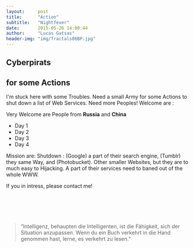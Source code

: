 ```yaml
---
layout:     post
title:      "Action"
subtitle:   "Nightfever"
date:       2015-05-26 14:00:44
author:     "Lucas Gatsas"
header-img: "img/fractals06BP.jpg"
---
```

<h2 class="section-heading">Cyberpirats</h2>
<h2 class="section-heading">for some  Actions</h2>


I'm stuck here with some Troubles. Need a small Army for some Actions to shut down a list of Web Services.
Need more Peoples!
Welcome are :

Very Welcome are People from <strong>Russia</strong> and <strong>China</strong> 


- Day 1
- Day 2
- Day 3
- Day 4

Mission are: Shutdown : (Google) a part of their search engine, (Tumblr) they same Way, and (Photobucket). 
Other smaller Websites, but they are to much easy to Hijacking. 
A part of their services need to baned out of the whole WWW. 

If you in intress, please contact me! 


<br><br>

<!--
<div class="row">
        <div class="col-md-4"></div>
        <div class="col-lg-4 col-sm-12 text-center"><img class="img-circle img-responsive img-center" src="{{ site.baseurl }}/img/uccnFS0T-1.jpg" alt="Lucas Gatsas - Sebastian Senf">  <h3>Sebastian Senf aka. Mustardamus<br>
                    <small> Full Stack Web Developer @ Akrasia - Germany</small><br>
                    <small><a href="http://akrasia.me/#/about" class="text-center">www.akrasia.me</a></small>

                </h3></div>
        <div class="col-md-4"></div>
      </div>
-->



<br>
<blockquote>
“Intelligenz, behaupten die Intelligenten, ist die Fähigkeit, sich der Situation anzupassen. Wenn du ein Buch verkehrt in die Hand genommen hast, lerne, es verkehrt zu lesen.” 
</blockquote>

